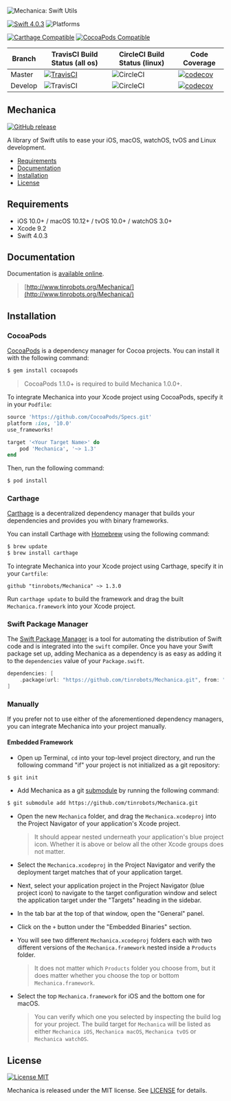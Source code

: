 ![Mechanica: Swift Utils](https://raw.githubusercontent.com/tinrobots/Mechanica/assets/mechanica.png)

[![Swift 4.0.3](https://img.shields.io/badge/Swift-4.0.3-orange.svg?style=flat)](https://developer.apple.com/swift)
![Platforms](https://img.shields.io/badge/Platform-iOS%2010%2B%20|%20macOS%2010.12+%20|%20tvOS%2010+%20|%20watchOS%203+|%20Ubuntu%20Linux-blue.svg) 

[![Carthage Compatible](https://img.shields.io/badge/Carthage-compatible-4BC51D.svg?style=flat)](https://github.com/Carthage/Carthage)
[![CocoaPods Compatible](https://img.shields.io/cocoapods/v/Mechanica.svg)](https://cocoapods.org/pods/Mechanica)

|Branch|TravisCI Build Status (all os)|CircleCI Build Status (linux)|Code Coverage
|----|----|----|----|
|Master|[![TravisCI](https://travis-ci.org/tinrobots/Mechanica.svg?branch=master)](https://travis-ci.org/tinrobots/Mechanica)|![CircleCI](https://circleci.com/gh/tinrobots/Mechanica/tree/master.svg?style=shield)|[![codecov](https://codecov.io/gh/tinrobots/Mechanica/branch/master/graph/badge.svg)](https://codecov.io/gh/tinrobots/Mechanica)
|Develop|![TravisCI](https://travis-ci.org/tinrobots/Mechanica.svg?branch=develop)|![CircleCI](https://circleci.com/gh/tinrobots/Mechanica/tree/develop.svg?style=shield)|[![codecov](https://codecov.io/gh/tinrobots/Mechanica/branch/develop/graph/badge.svg)](https://codecov.io/gh/tinrobots/Mechanica)

## Mechanica
[![GitHub release](https://img.shields.io/github/release/tinrobots/Mechanica.svg)](https://github.com/tinrobots/Mechanica/releases) 

A library of Swift utils to ease your iOS, macOS, watchOS, tvOS and Linux development.

- [Requirements](#requirements)
- [Documentation](#documentation)
- [Installation](#installation)
- [License](#license)

## Requirements

- iOS 10.0+ / macOS 10.12+ / tvOS 10.0+ / watchOS 3.0+
- Xcode 9.2
- Swift 4.0.3

## Documentation

Documentation is [available online](http://www.tinrobots.org/Mechanica/).

> [http://www.tinrobots.org/Mechanica/](http://www.tinrobots.org/Mechanica/)

## Installation

### CocoaPods

[CocoaPods](http://cocoapods.org) is a dependency manager for Cocoa projects. You can install it with the following command:

```bash
$ gem install cocoapods
```

> CocoaPods 1.1.0+ is required to build Mechanica 1.0.0+.

To integrate Mechanica into your Xcode project using CocoaPods, specify it in your `Podfile`:

```ruby
source 'https://github.com/CocoaPods/Specs.git'
platform :ios, '10.0'
use_frameworks!

target '<Your Target Name>' do
    pod 'Mechanica', '~> 1.3'
end
```

Then, run the following command:

```bash
$ pod install
```

### Carthage

[Carthage](https://github.com/Carthage/Carthage) is a decentralized dependency manager that builds your dependencies and provides you with binary frameworks.

You can install Carthage with [Homebrew](http://brew.sh/) using the following command:

```bash
$ brew update
$ brew install carthage
```

To integrate Mechanica into your Xcode project using Carthage, specify it in your `Cartfile`:

```ogdl
github "tinrobots/Mechanica" ~> 1.3.0
```

Run `carthage update` to build the framework and drag the built `Mechanica.framework` into your Xcode project.

### Swift Package Manager

The [Swift Package Manager](https://swift.org/package-manager/) is a tool for automating the distribution of Swift code and is integrated into the `swift` compiler. 
Once you have your Swift package set up, adding Mechanica as a dependency is as easy as adding it to the `dependencies` value of your `Package.swift`.

```swift
dependencies: [
    .package(url: "https://github.com/tinrobots/Mechanica.git", from: "1.3.0")
]
```

### Manually

If you prefer not to use either of the aforementioned dependency managers, you can integrate Mechanica into your project manually.

#### Embedded Framework

- Open up Terminal, `cd` into your top-level project directory, and run the following command "if" your project is not initialized as a git repository:

```bash
$ git init
```

- Add Mechanica as a git [submodule](http://git-scm.com/docs/git-submodule) by running the following command:

```bash
$ git submodule add https://github.com/tinrobots/Mechanica.git
```

- Open the new `Mechanica` folder, and drag the `Mechanica.xcodeproj` into the Project Navigator of your application's Xcode project.

    > It should appear nested underneath your application's blue project icon. Whether it is above or below all the other Xcode groups does not matter.

- Select the `Mechanica.xcodeproj` in the Project Navigator and verify the deployment target matches that of your application target.
- Next, select your application project in the Project Navigator (blue project icon) to navigate to the target configuration window and select the application target under the "Targets" heading in the sidebar.
- In the tab bar at the top of that window, open the "General" panel.
- Click on the `+` button under the "Embedded Binaries" section.
- You will see two different `Mechanica.xcodeproj` folders each with two different versions of the `Mechanica.framework` nested inside a `Products` folder.

    > It does not matter which `Products` folder you choose from, but it does matter whether you choose the top or bottom `Mechanica.framework`.

- Select the top `Mechanica.framework` for iOS and the bottom one for macOS.

    > You can verify which one you selected by inspecting the build log for your project. The build target for `Mechanica` will be listed as either `Mechanica iOS`, `Mechanica macOS`, `Mechanica tvOS` or `Mechanica watchOS`.


## License

[![License MIT](https://img.shields.io/badge/License-MIT-lightgrey.svg?style=flat)](https://github.com/alemar11/Console/blob/master/LICENSE)

Mechanica is released under the MIT license. See [LICENSE](./LICENSE.md) for details.
